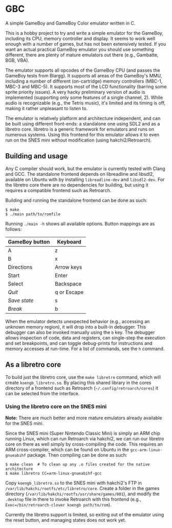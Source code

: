 # GBC

A simple GameBoy and GameBoy Color emulator written in C.

This is a hobby project to try and write a simple emulator for the GameBoy,
including its CPU, memory controller and display. It seems to work well enough
with a number of games, but has not been extensively tested. If you want an
actual practical GameBoy emulator you should use something different, there are
plenty of mature emulators out there (e.g., Gambatte, BGB, VBA).

The emulator supports all opcodes of the GameBoy CPU (and passes the GameBoy
tests from Blargg). It supports all areas of the GameBoy's MMU, including
a number of different (on-cartridge) memory controllers (MBC-1, MBC-3 and
MBC-5). It supports most of the LCD functionality (barring some sprite priority
issues).  A very hacky preliminary version of audio is implemented (supporting
only some features of a single channel, 2). While audio is recognizable (e.g.,
the Tetris music), it's limited and its timing is off, making it rather
unpleasant to listen to.

The emulator is relatively platform and architecture independent, and can be
built using different front-ends: a standalone one using SDL2 and as a libretro
core. libretro is a generic framework for emulators and runs on numerous
systems. Using this frontend for this emulator allows it to even run on the SNES
mini without modification (using hakchi2/Retroarch).

## Building and usage

Any C compiler should work, but the emulator is currently tested with Clang and
GCC. The standalone frontend depends on libreadline and libsdl2, available on
Ubuntu with by installing `libreadline-dev` and `libsdl2-dev`. For the libretro
core there are no dependencies for building, but using it requires a compatible
frontend such as Retroarch.

Building and running the standalone frontend can be done as such:

    $ make
    $ ./main path/to/romfile

Running `./main -h` shows all available options. Button mappings are as follows:

GameBoy button | Keyboard
-------------- | --------
A              | z
B              | x
Directions     | Arrow keys
Start          | Enter
Select         | Backspace
*Quit*         | q or Escape
*Save state*   | s
*Break*        | b

When the emulator detects unexpected behavior (e.g., accessing an unknown memory
region), it will drop into a built-in debugger. This debugger can also be
invoked manually using the `b` key. The debugger allows inspection of code, data
and registers, can single-step the execution and set breakpoints, and can toggle
debug-prints for instructions and memory accesses at run-time. For a list of
commands, see the `h` command.


## As a libretro core

To build just the libretro core, use the `make libretro` command, which will
create `koengb_libretro.so`. By placing this shared library in the cores
directory of a frontend such as Retroarch (`~/.config/retroarch/cores`) it can
be selected from the interface.

### Using the libretro core on the SNES mini

**Note:** There are much better and more mature emulators already available for
the SNES mini.

Since the SNES mini (Super Nintendo Classic Mini) is simply an ARM chip running
Linux, which can run Retroarch via hakchi2, we can run our libretro core on
there as well simply by cross-compiling the code. This requires an ARM
cross-compiler, which can be found on Ubuntu in the `gcc-arm-linux-gnueabihf`
package. Then compiling can be done as such:

    $ make clean  # To clean up any .o files created for the native architecture
    $ make libretro CC=arm-linux-gnueabihf-gcc

Copy `koengb_libretro.so` to the SNES mini with hakchi2's FTP in
`/var/lib/hakchi/rootfs/etc/libretro/core`. Create a folder in the games
directory (`/var/lib/hakchi/rootfs/usr/share/games/001`), and modify the
`.desktop` file in there to invoke Retroarch with this frontend (e.g.,
`Exec=/bin/retroarch-clover koengb path/to/rom`).

Currently the libretro support is limited, so exiting out of the emulator using
the reset button, and managing states does not work yet.
